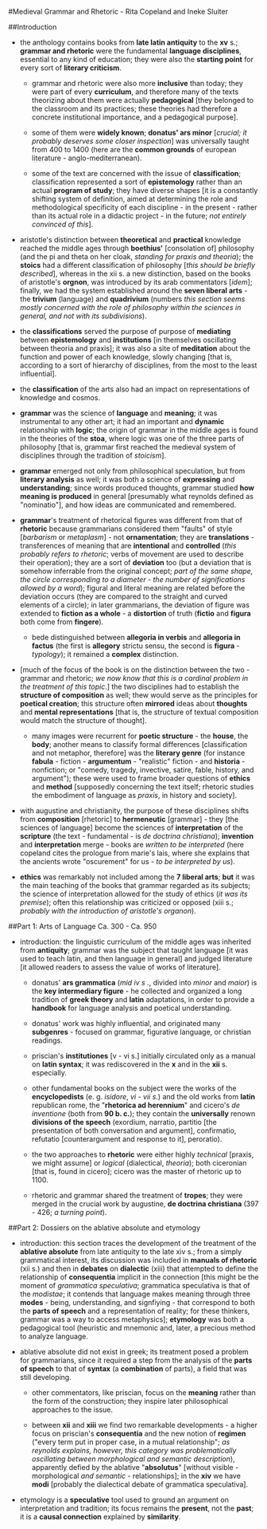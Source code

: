 #Medieval Grammar and Rhetoric - Rita Copeland and Ineke Sluiter

##Introduction

- the anthology contains books from __late latin antiquity__ to the __xv__ s.; __grammar and rhetoric__ were the fundamental __language disciplines__, essential to any kind of education; they were also the __starting point__ for every sort of __literary criticism__.

	- grammar and rhetoric were also more __inclusive__ than today; they were part of every __curriculum__, and therefore many of the texts theorizing about them were actually __pedagogical__ [they belonged to the classroom and its practices; these theories had therefore a concrete institutional importance, and a pedagogical purpose].

	- some of them were __widely known__; __donatus' ars minor__ [_crucial; it probably deserves some closer inspection_] was universally taught from 400 to 1400 (here are the __common grounds__ of european literature - anglo-mediterranean).

	- some of the text are concerned with the issue of __classification__; classification represented a sort of __epistemology__ rather than an actual __program of study__; they have diverse shapes [it is a constantly shifting system of definition, aimed at determining the role and methodological specificity of each discipline - in the present - rather than its actual role in a didactic project - in the future; _not entirely convinced of this_].

- aristotle's distinction between __theoretical__ and __practical__ knowledge reached the middle ages through __boethius'__ [consolation of] philosophy (and the pi and theta on her cloak, _standing for praxis and theoria_); the __stoics__ had a different classification of philosophy [_this should be briefly described_], whereas in the xii s. a new distinction, based on the books of aristotle's __orgnon__, was introduced by its arab commentators [_idem_]; finally, we had the system established around the __seven liberal arts__ - the __trivium__ (language) and __quadrivium__ (numbers _this section seems mostly concerned with the role of philosophy within the sciences in general, and not with its subdivisions_).

- the __classifications__ served the purpose of purpose of __mediating__ between __epistemology__ and __institutions__ [in themselves oscillating between theoria and praxis]; it was also a site of __meditation__ about the function and power of each knowledge, slowly changing [that is, according to a sort of hierarchy of disciplines, from the most to the least influential].

- the __classification__ of the arts also had an impact on representations of knowledge and cosmos.

- __grammar__ was the science of __language__ and __meaning__; it was instrumental to any other art; it had an important and __dynamic__ relationship with __logic__; the origin of grammar in the middle ages is found in the theories of the __stoa__, where logic was one of the three parts of philosophy [that is, grammar first reached the medieval system of disciplines through the tradition of _stoicism_].

- __grammar__ emerged not only from philosophical speculation, but from __literary analysis__ as well; it was both a science of __expressing__ and __understanding__; since words produced thoughts, grammar studied __how meaning is produced__ in general [presumably what reynolds defined as "nominatio"], and how ideas are communicated and remembered.

- __grammar__'s treatment of rhetorical figures was different from that of __rhetoric__ because grammarians considered them "faults" of style [_barbarism_ or _metaplasm_] - not __ornamentation__; they are __translations__ - transferences of meaning that are __intentional__ and __controlled__ (_this probably refers to rhetoric_; verbs of movement are used to describe their operation); they are a sort of __deviation__ too (but a deviation that is somehow inferrable from the original concept; _part of the same shape, the circle corresponding to a diameter - the number of significations allowed by a word_); figural and literal meaning are related before the deviation occurs (they are compared to the straight and curved elements of a circle); in later grammarians, the deviation of figure was extended to __fiction as a whole__ - a __distortion__ of truth (__fictio__ and __figura__ both come from __fingere__).

	- bede distinguished between __allegoria in verbis__ and __allegoria in factus__ (the first is __allegory__ strictu sensu, the second is __figura__ - _typology_); it remained a __complex__ distinction.

- [much of the focus of the book is on the distinction between the two - grammar and rhetoric; _we now know that this is a cardinal problem in the treatment of this topic_.] the two disciplines had to establish the __structure of composition__ as well; thew would serve as the principles for __poetical creation__; this structure often __mirrored__ ideas about __thoughts__ and __mental representations__ [that is, the structure of textual composition would match the structure of thought].

	- many images were recurrent for __poetic structure__ - the __house__, the __body__; another means to classify formal differences [classification and not metaphor, therefore] was the __literary genre__ (for instance __fabula__ - fiction - __argumentum__ - "realistic" fiction - and __historia__ - nonfiction; or "comedy, tragedy, invective, satire, fable, history, and argument"); these were used to frame broader questions of __ethics__ and __method__ [supposedly concerning the text itself; rhetoric studies the embodiment of language as _praxis_, in history and society].

- with augustine and christianity, the purpose of these disciplines shifts from __composition__ [rhetoric] to __hermeneutic__ [grammar] - they [the sciences of language] become the sciences of __interpretation__ of the __scripture__ (the text - fundamental - is _de doctrina christiana_); __invention__ and __interpretation__ merge - books are _written to be interpreted_ (here copeland cites the prologue from marie's lais, where she explains that the ancients wrote "oscurement" for us - _to be interpreted by us_).

- __ethics__ was remarkably not included among the __7 liberal arts__; __but__ it was the main teaching of the books that grammar regarded as its subjects; the science of interpretation allowed for the study of ethics (_it was its premise_); often this relationship was criticized or opposed (xiii s.; _probably with the introduction of aristotle's organon_).

##Part 1: Arts of Language Ca. 300 - Ca. 950

- introduction: the linguistic curriculum of the middle ages was inherited from __antiquity__; grammar was the subject that taught language [it was used to teach latin, and then language in general] and judged literature [it allowed readers to assess the value of works of literature].

	- donatus' __ars grammatica__ (_mid iv s ._, divided into _minor_ and _maior_) is the __key intermediary figure__ - he collected and organized a long tradition of __greek theory__ and __latin__ adaptations, in order to provide a __handbook__ for language analysis and poetical understanding.

	- donatus' work was highly influential, and originated many __subgenres__ - focused on grammar, figurative language, or christian readings.

	- priscian's __institutiones__ [v - vi s.] initially circulated only as a manual on __latin syntax__; it was rediscovered in the __x__ and in the __xii__ s. especially.

	- other fundamental books on the subject were the works of the __encyclopedists__ (e. g. _isidore_, _vi - vii s._) and the old works from __latin__ republican rome, the "__rhetorica ad herennium__" and cicero's _de inventione_ (both from __90 b. c.__); they contain the __universally__ renown __divisions of the speech__ (exordium, narratio, partitio [the presentation of both conversation and argument], confirmatio, refutatio [counterargument and response to it], peroratio).

	- the two approaches to __rhetoric__ were either highly _technical_ [praxis, we might assume] or _logical_ (dialectical, _theoria_); both ciceronian [that is, found in cicero]; cicero was the master of rhetoric up to 1100.

	- rhetoric and grammar shared the treatment of __tropes__; they were merged in the crucial work by augustine, __de doctrina christiana__ (397 - 426; _a turning point_).

##Part 2: Dossiers on the ablative absolute and etymology

- introduction: this section traces the development of the treatment of the __ablative absolute__ from late antiquity to the late xiv s.; from a simply grammatical interest, its discussion was included in __manuals of rhetoric__ (xii s.) and then in __debates__ on __dialectic__ (xiii) that attempted to define the relationship of __consequentia__ implicit in the connection [this might be the moment of _grammatica speculativa_; grammatica speculativa is that of the _modistae_; it contends that language makes meaning through three __modes__ - being, understanding, and signfiying - that correspond to both the __parts of speech__ and a representation of reality; for these thinkers, grammar was a way to access metaphysics]; __etymology__ was both a pedagogical tool (heuristic and mnemonic and, later, a precious method to analyze language.

- ablative absolute did not exist in greek; its treatment posed a problem for grammarians, since it required a step from the analysis of the __parts of speech__ to that of __syntax__ (a __combination__ of parts), a field that was still developing.

	- other commentators, like priscian, focus on the __meaning__ rather than the form of the construction; they inspire later philosophical approaches to the issue.

	- between __xii__ and __xiii__ we find two remarkable developments - a higher focus on priscian's __consequentia__ and the new notion of __regimen__ ("every term put in proper case, in a mutual relationship"; _as reynolds explains, however, this category was problematically oscillating between morphological and semantic description_), apparently defied by the ablative "__absolutus__" [without visible - morphological _and semantic_ - relationships]; in the __xiv__ we have __modi__ [probably the dialectical debate of grammatica speculativa].

- etymology is a __speculative__ tool used to ground an argument on interpretation and tradition; its focus remains the __present__, not the __past__; it is a __causal connection__ explained by __similarity__.
